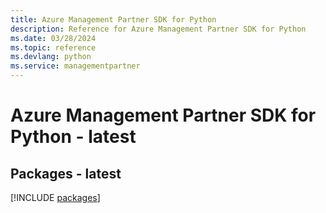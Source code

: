 ```yaml
---
title: Azure Management Partner SDK for Python
description: Reference for Azure Management Partner SDK for Python
ms.date: 03/28/2024
ms.topic: reference
ms.devlang: python
ms.service: managementpartner
---
```

# Azure Management Partner SDK for Python - latest
## Packages - latest
[!INCLUDE [packages](management-partner-index.md)]
